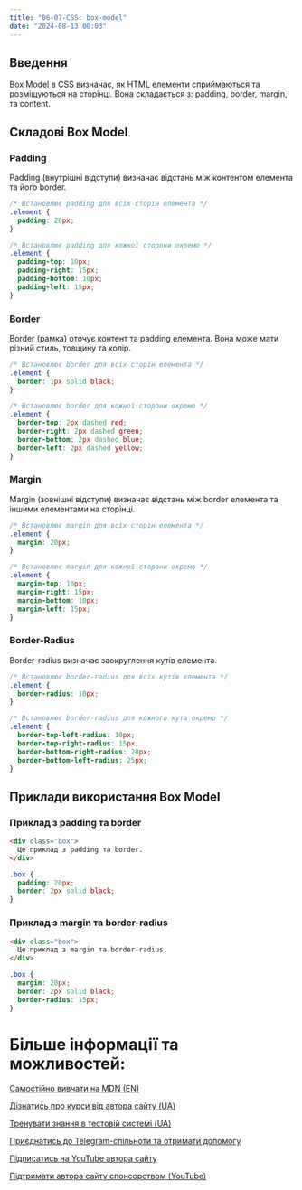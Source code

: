 ```yaml
---
title: "06-07-CSS: box-model"
date: "2024-08-13 00:03"
---
```


## Введення

Box Model в CSS визначає, як HTML елементи сприймаються та розміщуються на сторінці. Вона складається з: padding, border, margin, та content.

## Складові Box Model

### Padding

Padding (внутрішні відступи) визначає відстань між контентом елемента та його border.

```css
/* Встановлює padding для всіх сторін елемента */
.element {
  padding: 20px;
}

/* Встановлює padding для кожної сторони окремо */
.element {
  padding-top: 10px;
  padding-right: 15px;
  padding-bottom: 10px;
  padding-left: 15px;
}
```

### Border

Border (рамка) оточує контент та padding елемента. Вона може мати різний стиль, товщину та колір.

```css
/* Встановлює border для всіх сторін елемента */
.element {
  border: 1px solid black;
}

/* Встановлює border для кожної сторони окремо */
.element {
  border-top: 2px dashed red;
  border-right: 2px dashed green;
  border-bottom: 2px dashed blue;
  border-left: 2px dashed yellow;
}
```

### Margin

Margin (зовнішні відступи) визначає відстань між border елемента та іншими елементами на сторінці.

```css
/* Встановлює margin для всіх сторін елемента */
.element {
  margin: 20px;
}

/* Встановлює margin для кожної сторони окремо */
.element {
  margin-top: 10px;
  margin-right: 15px;
  margin-bottom: 10px;
  margin-left: 15px;
}
```

### Border-Radius

Border-radius визначає заокруглення кутів елемента.

```css
/* Встановлює border-radius для всіх кутів елемента */
.element {
  border-radius: 10px;
}

/* Встановлює border-radius для кожного кута окремо */
.element {
  border-top-left-radius: 10px;
  border-top-right-radius: 15px;
  border-bottom-right-radius: 20px;
  border-bottom-left-radius: 25px;
}
```

## Приклади використання Box Model

### Приклад з padding та border

```html
<div class="box">
  Це приклад з padding та border.
</div>
```

```css
.box {
  padding: 20px;
  border: 2px solid black;
}
```

### Приклад з margin та border-radius

```html
<div class="box">
  Це приклад з margin та border-radius.
</div>
```

```css
.box {
  margin: 20px;
  border: 2px solid black;
  border-radius: 15px;
}
```

# Більше інформації та можливостей:

[Самостійно вивчати на MDN (EN)](https://developer.mozilla.org/en-US/curriculum/)

[Дізнатись про курси від автора сайту (UA)](https://learningtogetherua.github.io/courses/)

[Тренувати знання в тестовій системі (UA)](https://testeducatorua.github.io/itest/)

[Приєднатись до Telegram-спільноти та отримати допомогу](https://t.me/profrontendua)

[Підписатись на YouTube автора сайту](https://www.youtube.com/@itmentor)

[Підтримати автора сайту спонсорством (YouTube)](https://www.youtube.com/channel/UCo8KNXmB8Yb_07FzwCL6HgQ/join)
